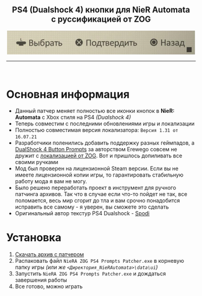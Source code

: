 <div align="center">
	<h2><b>PS4 (Dualshock 4) кнопки для NieR Automata</b><br>c руссификацией от ZOG</h2>
	<img src="./.github/header.jpg" width=500>
</div>
<hr><br>

# Основная информация
- Данный патчер меняет полностью все иконки кнопок в **NieR: Automata** c Xbox стиля на PS4 *(Dualshock 4)*
- Теперь совместим с последними обновлениями игры и локализации
- Полностью совместимая версия локализатора: `Версия 1.31 от 16.07.21`
- Разработчики поленились добавить поддержку разных геймпадов, а [DualShock 4 Button Prompts](https://community.pcgamingwiki.com/files/file/870-nier-automata-dualshock-4-button-prompts/) за авторством Erewego совсем не дружит с [локализацией от ZOG](https://forum.zoneofgames.ru/topic/42805-nier-automata/). Вот и пришлось допиливать все своими ручками
- Мод был проверен на лицензионной Steam версии. Если вы не имеете лицензионной копии игры, то гарантировать стабильную работу мода я вам не могу.
- Было решено переработать проект в инструмент для ручного патчинга архивов. Так что в случае если что-то пойдет не так, все поломается, весь мир сгорит до тла и вам срочно понадобится исправить все самому - я уверен, вы сможете это сделать
- Оригинальный автор текстур PS4 Dualshock - [Spodi](https://www.nexusmods.com/nierautomata/mods/174)

# Установка
1. [Скачать архив с патчером](https://github.com/maximilionus/NieRA-ZOG-PS4-Patcher/releases/latest)
2. Распаковать файл `NieRA ZOG PS4 Prompts Patcher.exe` в корневую папку игры *(или же `<Директория_NieRAutomata>\data\ui`)*
3. Запустить `NieRA ZOG PS4 Prompts Patcher.exe` и дождаться завершения работы
4. Все готово, можно играть
